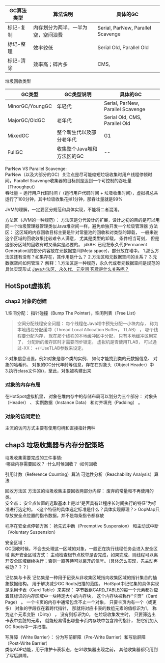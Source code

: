 

|  GC算法类型  | 算法说明  | 具体的GC |
|  ----  | ----  | ----  |
| 标记-复制  | 内存划分为两半，一半为空，空间浪费 | Serial, ParNew, Parallel Scavenge|
| 标记-整理  | 效率较低 | Serial Old, Parallel Old |
| 标记-清除  | 效率高；碎片多 | CMS, |

垃圾回收类型

|  GC类型  | GC类型说明  | 具体的GC |
|  ----  | ----  | ----  |
| MinorGC/YoungGC  | 年轻代 | Serial, ParNew, Parallel Scavenge|
| MajorGC/OldGC  | 老年代 | Serial Old, CMS, Parallel Old |
| MixedGC  | 整个新生代以及部分老年代 | G1 |
| FullGC  | 收集整个Java堆和方法区的GC | -- |

ParNew VS Parallel Scavenge:   
ParNew（以及大部分的GC）关注点是尽可能缩短垃圾收集时用户线程停顿时间，Parallel Scavenge收集器的目标则是达到一个可控制的吞吐量（Throughput）  
吞吐量 = 运行用户代码时间 /（运行用户代码时间 + 垃圾收集时间），虚拟机总共运行了100分钟，其中垃圾收集花掉1分钟，那吞吐量就是99%

JVM的理解，一定要区分规范和具体实现，不能将二者混淆。

方法区（JVM的一种规范）：
方法区是分代设计的扩展，设计之初的目的是可以用同一个垃圾管理器管理类似Java堆空间一样，避免单独开发一个垃圾管理器
方法区： 这区域的内存回收目标主要是针对常量池的回收和对类型的卸载， 一般来说这个区域的回收效果比较难令人满意， 尤其是类型的卸载， 条件相当苛刻， 但是这部分区域的回收有时又确实是必要的。
jdk8+: 已经把永久代(Permanent Generation)的部分内容放在元数据空间(Meta space)，部分放在堆中。
1.那么方法区还有没有？如果存在，其作用是什么？  2.方法区和元数据空间的关系？ 3.元数据空间如何管理？
解释：1.方法区是一种规范，永久代或者元数据空间是规范的具体实现形式
[Java方法区、永久代、元空间 究竟是什么关系呢？](https://blog.csdn.net/weixin_42740530/article/details/105288701)
## HotSpot虚拟机
### chap2 对象的创建
1.空间分配： 指针碰撞（Bump The Pointer），空闲列表（Free List）  
>空间分配线程安全问题： 每个线程在Java堆中预先分配一小块内存， 称为本地线程分配缓冲（Thread Local Allocation Buffer， TLAB） ， 哪个线程要分配内存， 就在那个线程的本地缓冲区中分配， 只有本地缓冲区用完了， 分配新的缓存区时才需要同步锁定。 虚拟机是否使用TLAB， 可以通过-XX： +/-UseTLAB参数来设定。  

2.对象信息设置，例如对象是哪个类的实例、 如何才能找到类的元数据信息、 对象的哈希码、 对象的GC分代年龄等信息，存在在对象头（Object Header）中   
3.执行class文件的<init>()，至此，对象被构建出来

### 对象的内存布局
在HotSpot虚拟机里， 对象在堆内存中的存储布局可以划分为三个部分： 对象头（Header） 、 实例数据（Instance Data） 和对齐填充（Padding） 。

### 对象的访问定位
主流的访问方式主要有使用句柄和直接指针两种


## chap3 垃圾收集器与内存分配策略
垃圾收集需要完成的三件事情:  
·哪些内存需要回收？
·什么时候回收？
·如何回收

引用计数（Reference Counting）算法
可达性分析（Reachability Analysis）算法


回收方法区
方法区的垃圾收集主要回收两部分内容： 废弃的常量和不再使用的类。   
安全点： 
安全点位置的选取基本上是以“是否具有让程序长时间执行的特征”为标准进行选定的。 <这个特征的具体选定标准是什么？具体实现原理？> 
OopMap只存放安全点位置的指令数据，并不是每条指令都存放  

程序在安全点停顿方案： 抢先式中断（Preemptive Suspension） 和主动式中断（Voluntary Suspension） 

安全区域：   
GC回收时候，不会去处理这一区域的对象，一般正在执行线程任务会进入安全区域
离开安全区域方式： 主动检查根节点枚举是否完成，如果完成，则线程可以离开安全区域继续执行；否则一直等待可以离开的信号。（具体怎么实现，先主动再被动？？？）

记忆集与卡表
记忆集是一种用于记录从非收集区域指向收集区域的指针集合的抽象数据结构。 用于解决减少GC Roots扫描的范围。
HotSpot中记忆集的具体实现是采用卡表（Card Table）来实现：
字节数组CARD_TABLE的每一个元素都对应着其标识的内存区域中一块特定大小的内存块， 这个内存块被称作“卡页”（Card Page） 。
一个卡页的内存中通常包含不止一个对象， 只要卡页内有一个（或更多） 对象的字段存在着跨代指针， 那就将对应卡表的数组元素的值标识为1， 称为这个元素变脏（Dirty） ， 没有则标识为0。
在垃圾收集发生时， 只要筛选出卡表中变脏的元素， 就能轻易得出哪些卡页内存块中包含跨代指针， 把它们加入GC Roots中一并扫描。

写屏障（Write Barrier）： 分为写前屏障（Pre-Write Barrier）和写后屏障（Post-Write Barrier）  
类似AOP功能，用于维护卡表状态，在G1收集器出现之前， 其他收集器都只用到了写后屏障。   





